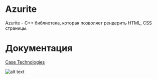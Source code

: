 # Azurite
Azurite - C++ библиотека, которая позволяет рендерить HTML, CSS страницы.

# Документация
  [Case Technologies](https://case-technologies.ru/AZ_doc.html)

![alt text](https://case-technologies.ru/assets/images/AZ_logo4.png)
